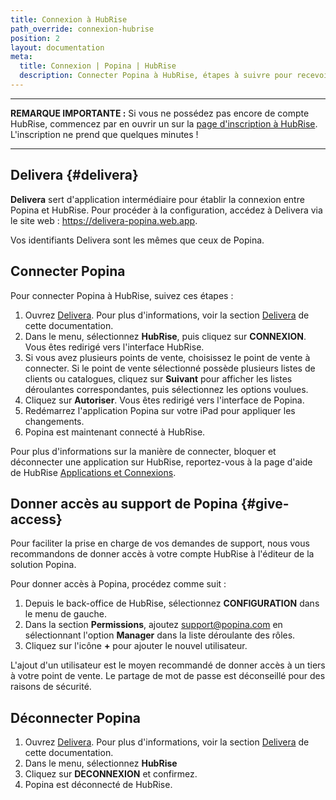 ```yaml
---
title: Connexion à HubRise
path_override: connexion-hubrise
position: 2
layout: documentation
meta:
  title: Connexion | Popina | HubRise
  description: Connecter Popina à HubRise, étapes à suivre pour recevoir vos commandes Popina dans votre logiciel de caisse.
---
```


---

**REMARQUE IMPORTANTE :** Si vous ne possédez pas encore de compte HubRise, commencez par en ouvrir un sur la [page d'inscription à HubRise](https://manager.hubrise.com/signup). L'inscription ne prend que quelques minutes !

---

## Delivera {#delivera}

**Delivera** sert d'application intermédiaire pour établir la connexion entre Popina et HubRise. Pour procéder à la configuration, accédez à Delivera via le site web : https://delivera-popina.web.app.

Vos identifiants Delivera sont les mêmes que ceux de Popina.

## Connecter Popina

Pour connecter Popina à HubRise, suivez ces étapes :

1. Ouvrez [Delivera](https://delivera-popina.web.app). Pour plus d'informations, voir la section [Delivera](#delivera) de cette documentation.
2. Dans le menu, sélectionnez **HubRise**, puis cliquez sur **CONNEXION**. Vous êtes redirigé vers l'interface HubRise.
3. Si vous avez plusieurs points de vente, choisissez le point de vente à connecter. Si le point de vente sélectionné possède plusieurs listes de clients ou catalogues, cliquez sur **Suivant** pour afficher les listes déroulantes correspondantes, puis sélectionnez les options voulues.
4. Cliquez sur **Autoriser**. Vous êtes redirigé vers l'interface de Popina.
5. Redémarrez l'application Popina sur votre iPad pour appliquer les changements.
6. Popina est maintenant connecté à HubRise.

Pour plus d'informations sur la manière de connecter, bloquer et déconnecter une application sur HubRise, reportez-vous à la page d'aide de HubRise [Applications et Connexions](/docs/connections).

## Donner accès au support de Popina {#give-access}

Pour faciliter la prise en charge de vos demandes de support, nous vous recommandons de donner accès à votre compte HubRise à l'éditeur de la solution Popina.

Pour donner accès à Popina, procédez comme suit :

1. Depuis le back-office de HubRise, sélectionnez **CONFIGURATION** dans le menu de gauche.
1. Dans la section **Permissions**, ajoutez support@popina.com en sélectionnant l'option **Manager** dans la liste déroulante des rôles.
1. Cliquez sur l'icône **+** pour ajouter le nouvel utilisateur.

L'ajout d'un utilisateur est le moyen recommandé de donner accès à un tiers à votre point de vente. Le partage de mot de passe est déconseillé pour des raisons de sécurité.

## Déconnecter Popina

1. Ouvrez [Delivera](https://delivera-popina.web.app). Pour plus d'informations, voir la section [Delivera](#delivera) de cette documentation.
2. Dans le menu, sélectionnez **HubRise**
3. Cliquez sur **DECONNEXION** et confirmez.
4. Popina est déconnecté de HubRise.
